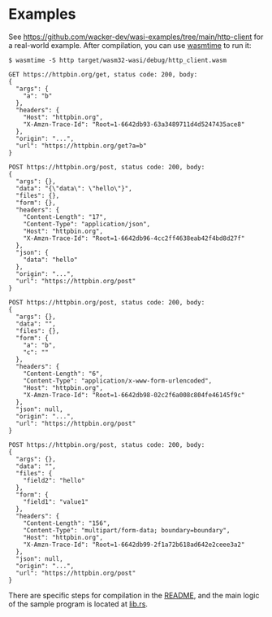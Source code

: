 # Examples

See https://github.com/wacker-dev/wasi-examples/tree/main/http-client for a real-world example.
After compilation, you can use [wasmtime](https://github.com/bytecodealliance/wasmtime) to run it:

```
$ wasmtime -S http target/wasm32-wasi/debug/http_client.wasm

GET https://httpbin.org/get, status code: 200, body:
{
  "args": {
    "a": "b"
  },
  "headers": {
    "Host": "httpbin.org",
    "X-Amzn-Trace-Id": "Root=1-6642db93-63a3489711d4d5247435ace8"
  },
  "origin": "...",
  "url": "https://httpbin.org/get?a=b"
}

POST https://httpbin.org/post, status code: 200, body:
{
  "args": {},
  "data": "{\"data\": \"hello\"}",
  "files": {},
  "form": {},
  "headers": {
    "Content-Length": "17",
    "Content-Type": "application/json",
    "Host": "httpbin.org",
    "X-Amzn-Trace-Id": "Root=1-6642db96-4cc2ff4638eab42f4bd8d27f"
  },
  "json": {
    "data": "hello"
  },
  "origin": "...",
  "url": "https://httpbin.org/post"
}

POST https://httpbin.org/post, status code: 200, body:
{
  "args": {},
  "data": "",
  "files": {},
  "form": {
    "a": "b",
    "c": ""
  },
  "headers": {
    "Content-Length": "6",
    "Content-Type": "application/x-www-form-urlencoded",
    "Host": "httpbin.org",
    "X-Amzn-Trace-Id": "Root=1-6642db98-02c2f6a008c804fe46145f9c"
  },
  "json": null,
  "origin": "...",
  "url": "https://httpbin.org/post"
}

POST https://httpbin.org/post, status code: 200, body:
{
  "args": {},
  "data": "",
  "files": {
    "field2": "hello"
  },
  "form": {
    "field1": "value1"
  },
  "headers": {
    "Content-Length": "156",
    "Content-Type": "multipart/form-data; boundary=boundary",
    "Host": "httpbin.org",
    "X-Amzn-Trace-Id": "Root=1-6642db99-2f1a72b618ad642e2ceee3a2"
  },
  "json": null,
  "origin": "...",
  "url": "https://httpbin.org/post"
}
```

There are specific steps for compilation in the [README](https://github.com/wacker-dev/wasi-examples/blob/main/http-client/README.md),
and the main logic of the sample program is located at [lib.rs](https://github.com/wacker-dev/wasi-examples/blob/main/http-client/src/lib.rs#L14-L19).
